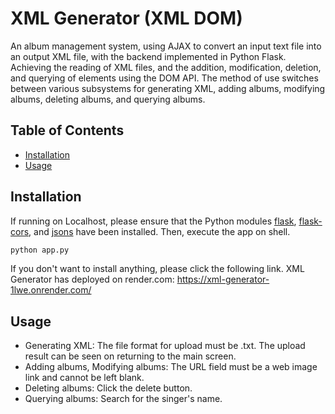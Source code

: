 # XML Generator (XML DOM)

An album management system, using AJAX to convert an input text file into an output XML file, with the backend implemented in Python Flask. Achieving the reading of XML files, and the addition, modification, deletion, and querying of elements using the DOM API. 
The method of use switches between various subsystems for generating XML, adding albums, modifying albums, deleting albums, and querying albums.

## Table of Contents

- [Installation](#installation)
- [Usage](#usage)

## Installation

If running on Localhost, please ensure that the Python modules [flask](https://pypi.org/project/Flask/), [flask-cors](https://pypi.org/project/Flask-Cors/), and [jsons](https://pypi.org/project/Flask-Cors/) have been installed.
Then, execute the app on shell.
```sh
python app.py
```
If you don't want to install anything, please click the following link.
XML Generator has deployed on render.com: 
https://xml-generator-1lwe.onrender.com/

## Usage

- Generating XML: The file format for upload must be .txt. The upload result can be seen on returning to the main screen.
- Adding albums, Modifying albums: The URL field must be a web image link and cannot be left blank.
- Deleting albums: Click the delete button.
- Querying albums: Search for the singer's name.

